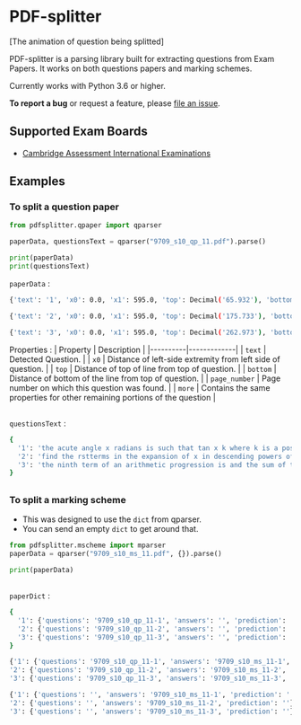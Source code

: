 # PDF-splitter

[The animation of question being splitted]

PDF-splitter is a parsing library built for extracting questions from Exam Papers. 
It works on both questions papers and marking schemes.

Currently works with Python 3.6 or higher.

__To report a bug__ or request a feature, please [file an issue](https://github.com/ManishGotame/PDF-splitter/issues/new/choose).


## Supported Exam Boards
- [Cambridge Assessment International Examinations](https://www.cambridgeinternational.org/)

## 

## Examples

### To split a question paper

```python
from pdfsplitter.qpaper import qparser

paperData, questionsText = qparser("9709_s10_qp_11.pdf").parse()

print(paperData)
print(questionsText)
```

`paperData` :
```sh
{'text': '1', 'x0': 0.0, 'x1': 595.0, 'top': Decimal('65.932'), 'bottom': Decimal('170.733'), 'upright': True, 'direction': 1, 'fontname': 'HVQXXC+Times-Bold', 'page_number': 2, 'more': []}

{'text': '2', 'x0': 0.0, 'x1': 595.0, 'top': Decimal('175.733'), 'bottom': Decimal('257.973'), 'upright': True, 'direction': 1, 'fontname': 'HVQXXC+Times-Bold', 'page_number': 2, 'more': []}

{'text': '3', 'x0': 0.0, 'x1': 595.0, 'top': Decimal('262.973'), 'bottom': Decimal('374.733'), 'upright': True, 'direction': 1, 'fontname': 'HVQXXC+Times-Bold', 'page_number': 2, 'more': []}
```

Properties :
| Property | Description |
|----------|-------------|
| `text` | Detected Question. |
| `x0` | Distance of left-side extremity from left side of question. |
| `top` | Distance of top of line from top of question. |
| `bottom` | Distance of bottom of the line from top of question. |
| `page_number` | Page number on which this question was found. |
| `more` | Contains the same properties for other remaining portions of the question |

##

`questionsText` :

```sh
{
  '1': 'the acute angle x radians is such that tan x k where k is a positive constant express in terms of k i tan x ii tan x iii sin x ', 
  '2': 'find the rstterms in the expansion of x in descending powers of x ii hence the coefcient of x in the expansion of', 
  '3': 'the ninth term of an arithmetic progression is and the sum of the find the of the progression and the common difference the nth term of the progression is ii find the value of n '
}

```


##
### To split a marking scheme
  - This was designed to use the `dict` from qparser.
  - You can send an empty `dict` to get around that.

```python
from pdfsplitter.mscheme import mparser
paperData = qparser("9709_s10_ms_11.pdf", {}).parse()

print(paperData)
```



##
`paperDict` :

```sh
{
  '1': {'questions': '9709_s10_qp_11-1', 'answers': '', 'prediction': ''}, 
  '2': {'questions': '9709_s10_qp_11-2', 'answers': '', 'prediction': ''}, 
  '3': {'questions': '9709_s10_qp_11-3', 'answers': '', 'prediction': ''}
}
```

```sh
{'1': {'questions': '9709_s10_qp_11-1', 'answers': '9709_s10_ms_11-1', 'prediction': ''}, 
'2': {'questions': '9709_s10_qp_11-2', 'answers': '9709_s10_ms_11-2', 'prediction': ''}, 
'3': {'questions': '9709_s10_qp_11-3', 'answers': '9709_s10_ms_11-3', 'prediction': ''}}
```

```sh
{'1': {'questions': '', 'answers': '9709_s10_ms_11-1', 'prediction': ''}, 
'2': {'questions': '', 'answers': '9709_s10_ms_11-2', 'prediction': ''}, 
'3': {'questions': '', 'answers': '9709_s10_ms_11-3', 'prediction': ''}}
```





